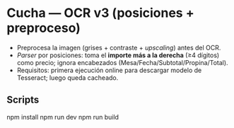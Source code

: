 # Cucha — OCR v3 (posiciones + preproceso)
- Preprocesa la imagen (grises + contraste + *upscaling*) antes del OCR.
- *Parser* por posiciones: toma el **importe más a la derecha** (≥4 dígitos) como precio; ignora encabezados (Mesa/Fecha/Subtotal/Propina/Total).
- Requisitos: primera ejecución online para descargar modelo de Tesseract; luego queda cacheado.

## Scripts
npm install
npm run dev
npm run build
